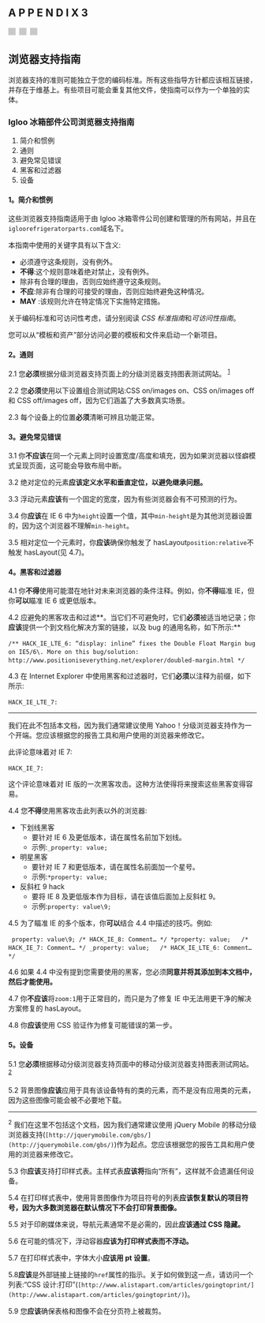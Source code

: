 ## A P P E N D I X 3

![images](img/squ.jpg)

## 浏览器支持指南

浏览器支持的准则可能独立于您的编码标准。所有这些指导方针都应该相互链接，并存在于维基上。有些项目可能会重复其他文件，使指南可以作为一个单独的实体。

### Igloo 冰箱部件公司浏览器支持指南

1.  简介和惯例
2.  通则
3.  避免常见错误
4.  黑客和过滤器
5.  设备

#### 1。简介和惯例

这些浏览器支持指南适用于由 Igloo 冰箱零件公司创建和管理的所有网站，并且在`igloorefrigeratorparts.com`域名下。

本指南中使用的关键字具有以下含义:

*   必须遵守这条规则，没有例外。
*   **不得**:这个规则意味着绝对禁止，没有例外。
*   除非有合理的理由，否则应始终遵守这条规则。
*   **不应**:除非有合理的可接受的理由，否则应始终避免这种情况。
*   **MAY** :该规则允许在特定情况下实施特定措施。

关于编码标准和可访问性考虑，请分别阅读 *CSS 标准指南*和*可访问性指南*。

您可以从“模板和资产”部分访问必要的模板和文件来启动一个新项目。

#### 2。通则

2.1 您**必须**根据分级浏览器支持页面上的分级浏览器支持图表测试网站。 <sup class="calibre18">[1](#APP-3-FN-1)</sup>

2.2 您**必须**使用以下设置组合测试网站:CSS on/images on、CSS on/images off 和 CSS off/images off，因为它们涵盖了大多数真实场景。

2.3 每个设备上的位置**必须**清晰可辨且功能正常。

#### 3。避免常见错误

3.1 你**不应该**在同一个元素上同时设置宽度/高度和填充，因为如果浏览器以怪癖模式呈现页面，这可能会导致布局中断。

3.2 绝对定位的元素**应该定义水平和垂直定位，以避免继承问题。**

3.3 浮动元素**应该**有一个固定的宽度，因为有些浏览器会有不可预测的行为。

3.4 你**应该**在 IE 6 中为`height`设置一个值，其中`min-height`是为其他浏览器设置的，因为这个浏览器不理解`min-height`。

3.5 相对定位一个元素时，你**应该**确保你触发了 hasLayout`position:relative`不触发 hasLayout(见 4.7)。

#### 4。黑客和过滤器

4.1 你**不得**使用可能潜在地针对未来浏览器的条件注释。例如，你**不得**瞄准 IE，但你**可以**瞄准 IE 6 或更低版本。

4.2 应避免的黑客攻击和过滤**。当它们不可避免时，它们**必须**被适当地记录；你**应该**提供一个到文档化解决方案的链接，以及 bug 的通用名称，如下所示:**

`/** HACK_IE_LTE_6: “display: inline” fixes the Double Float Margin bug on IE5/6\. More on this
bug/solution: http://www.positioniseverything.net/explorer/doubled-margin.html */`

4.3 在 Internet Explorer 中使用黑客和过滤器时，它们**必须**以注释为前缀，如下所示:

`HACK_IE_LTE_7:`

__________

我们在此不包括本文档，因为我们通常建议使用 Yahoo！分级浏览器支持作为一个开端。您应该根据您的报告工具和用户使用的浏览器来修改它。

此评论意味着对 IE 7:

`HACK_IE_7:`

这个评论意味着对 IE 版的一次黑客攻击。这种方法使得将来搜索这些黑客变得容易。

4.4 您**不得**使用黑客攻击此列表以外的浏览器:

*   下划线黑客
    *   要针对 IE 6 及更低版本，请在属性名前加下划线。
    *   示例:`_property: value;`
*   明星黑客
    *   要针对 IE 7 和更低版本，请在属性名前面加一个星号。
    *   示例:`*property: value;`
*   反斜杠 9 hack
    *   要将 IE 8 及更低版本作为目标，请在该值后面加上反斜杠 9。
    *   示例:`property: value\9;`

4.5 为了瞄准 IE 的多个版本，你**可以**结合 4.4 中描述的技巧。例如:

` property: value\9; /* HACK_IE_8: Comment… */
*property: value;   /* HACK_IE_7: Comment… */
_property: value;   /* HACK_IE_LTE_6: Comment… */`

4.6 如果 4.4 中没有提到您需要使用的黑客，您必须**同意并将其添加到本文档中，然后才能使用。**

4.7 你**不应该**将`zoom:1`用于正常目的，而只是为了修复 IE 中无法用更干净的解决方案修复的 hasLayout。

4.8 你**应该**使用 CSS 验证作为修复可能错误的第一步。

#### 5。设备

5.1 您**必须**根据移动分级浏览器支持页面中的移动分级浏览器支持图表测试网站。 <sup class="calibre18">[2](#APP-3-FN-2)</sup>

5.2 背景图像**应该**应用于具有该设备特有的类的元素，而不是没有应用类的元素，因为这些图像可能会被不必要地下载。

__________

<sup class="calibre19">2</sup> 我们在这里不包括这个文档，因为我们通常建议使用 jQuery Mobile 的移动分级浏览器支持(`[http://jquerymobile.com/gbs/](http://jquerymobile.com/gbs/)`)作为起点。您应该根据您的报告工具和用户使用的浏览器来修改它。

5.3 你**应该**支持打印样式表。主样式表**应该将**指向“所有”，这样就不会遗漏任何设备。

5.4 在打印样式表中，使用背景图像作为项目符号的列表**应该恢复默认的项目符号，因为大多数浏览器在默认情况下不会打印背景图像。**

5.5 对于印刷媒体来说，导航元素通常不是必需的，因此**应该通过 CSS 隐藏。**

5.6 在可能的情况下，浮动容器**应该为打印样式表而不浮动。**

5.7 在打印样式表中，字体大小**应该用 pt 设置**。

5.8**应该**是外部链接上链接的`href`属性的指示。关于如何做到这一点，请访问一个列表:“CSS 设计:打印”(`[http://www.alistapart.com/articles/goingtoprint/](http://www.alistapart.com/articles/goingtoprint/)`)。

5.9 您**应该**确保表格和图像不会在分页符上被裁剪。